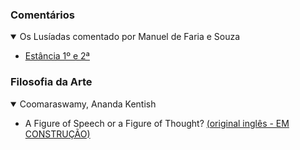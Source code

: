 ### Comentários
<details open><summary>Os Lusíadas comentado por Manuel de Faria e Souza</summary>
    
+ [Estância 1º e 2ª](Comentários\Os%20Lusíadas\Manuel%20de%20Faria%20e%20Souza\Estâncias%201%20e%202)
</details>

### Filosofia da Arte

<!--
- Coomaraswamy, Ananda Kentish
    - A Figure of Speech or a Figure of Thought? [(original inglês - EM CONSTRUÇÃO)](Filosofia%20da%20Arte\COOMARASWAMY,%20Ananda%20Kentish\A%20Figure%20of%20Speech%20or%20a%20Figure%20of%20Thought)
-->
    
<details open><summary>Coomaraswamy, Ananda Kentish</summary>

+ A Figure of Speech or a Figure of Thought? [(original inglês - EM CONSTRUÇÃO)](Filosofia%20da%20Arte\COOMARASWAMY,%20Ananda%20Kentish\A%20Figure%20of%20Speech%20or%20a%20Figure%20of%20Thought)
</details>